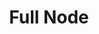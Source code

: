 ---
title: Full Node
excerpt: ''
deprecated: false
hidden: true
metadata:
  title: ''
  description: ''
  robots: index
next:
  description: ''
---